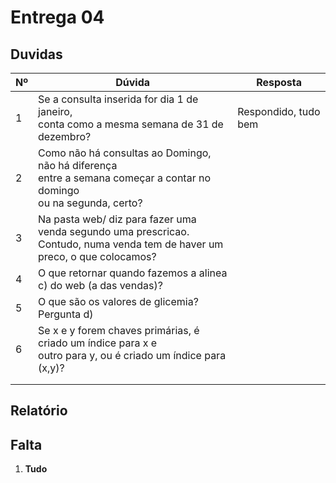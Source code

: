 # Entrega 04

## Duvidas

| Nº   | Dúvida                      | Resposta                                                     |
| ---- | --------------------------- | ------------------------------------------------------------ |
|  1   | Se a consulta inserida for dia 1 de janeiro, <br /> conta como a mesma semana de 31 de dezembro?     |     Respondido, tudo bem     |
|  2   | Como não há consultas ao Domingo, não há diferença <br /> entre a semana começar a contar no domingo <br /> ou na segunda, certo?    |          |
|  3   | Na pasta web/ diz para fazer uma venda segundo uma prescricao.<br/> Contudo, numa venda tem de haver um preco, o que colocamos?       |          |
|  4   | O que retornar quando fazemos a alinea c) do web (a das vendas)?      |          |
|  5   | O que são os valores de glicemia? Pergunta d)        |          |
|  6   | Se x e y forem chaves primárias, é criado um índice para x e <br/> outro para y, ou é criado um índice para (x,y)?       |          |
|      |        |          |
|      |        |          |

## Relatório




## Falta

1. **Tudo**
